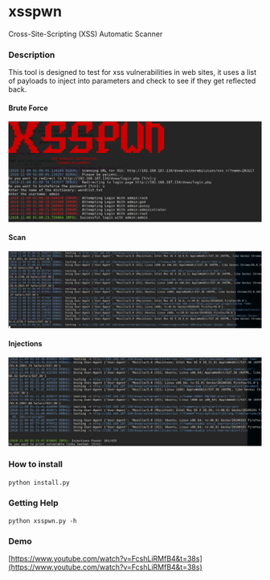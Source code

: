 # xsspwn
Cross-Site-Scripting (XSS) Automatic Scanner

### Description
This tool is designed to test for xss vulnerabilities in web sites, it uses a list of payloads
to inject into parameters and check to see if they get reflected back.

#### Brute Force
![Screenshot](xsspwn01.PNG)

#### Scan
![Screenshot](xsspwn02.PNG)

#### Injections
![Screenshot](xsspwn03.PNG)

### How to install
`python install.py`
    
### Getting Help
`python xsspwn.py -h`

### Demo
[https://www.youtube.com/watch?v=FcshLiRMfB4&t=38s](https://www.youtube.com/watch?v=FcshLiRMfB4&t=38s)
